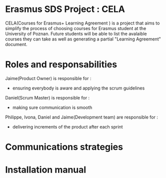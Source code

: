 # Erasmus SDS Project : CELA

CELA(Courses for Erasmus+ Learning Agreement ) is a project that aims to simplify the process of choosing courses for Erasmus student at the University of Poznan.
Future students will be able to list the avalaible courses they can take as well as generating a partial "Learning Agreement" document.

# Roles and responsabilities

Jaime(Product Owner) is responsible for :
  - ensuring everybody is aware and applying the scrum guidelines

Daniel(Scrum Master) is responsible for :
  - making sure communication is smooth

Philippe, Ivona, Daniel and Jaime(Development team) are responsible for :
  - delivering increments of the product after each sprint


# Communications strategies

# Installation manual

